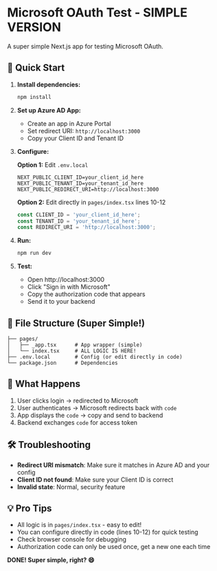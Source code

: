 
# Microsoft OAuth Test - SIMPLE VERSION

A super simple Next.js app for testing Microsoft OAuth.

## 🚀 Quick Start

1. **Install dependencies:**
   ```bash
   npm install
   ```

2. **Set up Azure AD App:**
   - Create an app in Azure Portal
   - Set redirect URI: `http://localhost:3000`
   - Copy your Client ID and Tenant ID

3. **Configure:**

   **Option 1:** Edit `.env.local`
   ```
   NEXT_PUBLIC_CLIENT_ID=your_client_id_here
   NEXT_PUBLIC_TENANT_ID=your_tenant_id_here
   NEXT_PUBLIC_REDIRECT_URI=http://localhost:3000
   ```

   **Option 2:** Edit directly in `pages/index.tsx` lines 10-12
   ```typescript
   const CLIENT_ID = 'your_client_id_here';
   const TENANT_ID = 'your_tenant_id_here';
   const REDIRECT_URI = 'http://localhost:3000';
   ```

4. **Run:**
   ```bash
   npm run dev
   ```

5. **Test:**
   - Open http://localhost:3000
   - Click "Sign in with Microsoft"
   - Copy the authorization code that appears
   - Send it to your backend

## 📁 File Structure (Super Simple!)

```
├── pages/
│   ├── _app.tsx      # App wrapper (simple)
│   └── index.tsx     # ALL LOGIC IS HERE!
├── .env.local        # Config (or edit directly in code)
└── package.json      # Dependencies
```

## 🎯 What Happens

1. User clicks login → redirected to Microsoft
2. User authenticates → Microsoft redirects back with `code`
3. App displays the `code` → copy and send to backend
4. Backend exchanges `code` for access token

## 🛠️ Troubleshooting

- **Redirect URI mismatch**: Make sure it matches in Azure AD and your config
- **Client ID not found**: Make sure your Client ID is correct
- **Invalid state**: Normal, security feature

## 💡 Pro Tips

- All logic is in `pages/index.tsx` - easy to edit!
- You can configure directly in code (lines 10-12) for quick testing
- Check browser console for debugging
- Authorization code can only be used once, get a new one each time

**DONE! Super simple, right? 😄**